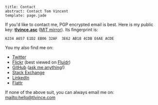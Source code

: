 ```metadata
title: Contact
abstract: Contact Tom Vincent
template: page.jade
```

If you'd like to contact me, PGP encrypted email is best. Here is my public key:
**[tlvince.asc][]** ([MIT mirror][mit]). Its fingerprint is:

    6234 A657 E1D2 EB06 32AF  3E62 AB18 4CDB E6AE ACDE

You my also find me on:

* [Twitter][]
* [Flickr][] (best viewed on [Fluidr][])
* [GitHub][] ([ask me anything][ama]!)
* [Stack Exchange][]
* [LinkedIn][]
* [Flattr][]

If none of the above suit, you can always email me on: <mailto:hello@tlvince.com>

  [LinkedIn]: https://www.linkedin.com/in/tlvince "tlvince's profile on LinkedIn"
  [Twitter]: https://twitter.com/tlvince "tlvince's profile on Twitter"
  [GitHub]: https://github.com/tlvince "tlvince's profile on GitHub"
  [Stack Exchange]: https://stackexchange.com/users/179405?tab=accounts "tlvince's profiles on Stack Exchange"
  [tlvince.asc]: /assets/txt/tlvince.asc "tlvince's PGP public key"
  [Flickr]: https://secure.flickr.com/photos/tlvince "tlvince's profile on Flickr"
  [Fluidr]: http://www.fluidr.com/photos/tlvince "tlvince's profile on Fluidr"
  [Flattr]: https://flattr.com/profile/tlvince "tlvince's profile on Flattr"
  [mit]: http://pgp.mit.edu:11371/pks/lookup?op=vindex&fingerprint=on&search=0x6234A657E1D2EB0632AF3E62AB184CDBE6AEACDE
  [ama]: https://github.com/tlvince/feedback
